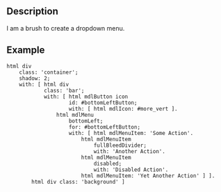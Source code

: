 Description
--------------------

I am a brush to create a dropdown menu.

Example
--------------------

	html div
		class: 'container';
		shadow: 2;
		with: [ html div
				class: 'bar';
				with: [ html mdlButton icon
						id: #bottomLeftButton;
						with: [ html mdlIcon: #more_vert ].
					html mdlMenu
						bottomLeft;
						for: #bottomLeftButton;
						with: [ html mdlMenuItem: 'Some Action'.
							html mdlMenuItem
								fullBleedDivider;
								with: 'Another Action'.
							html mdlMenuItem
								disabled;
								with: 'Disabled Action'.
							html mdlMenuItem: 'Yet Another Action' ] ].
			html div class: 'background' ]